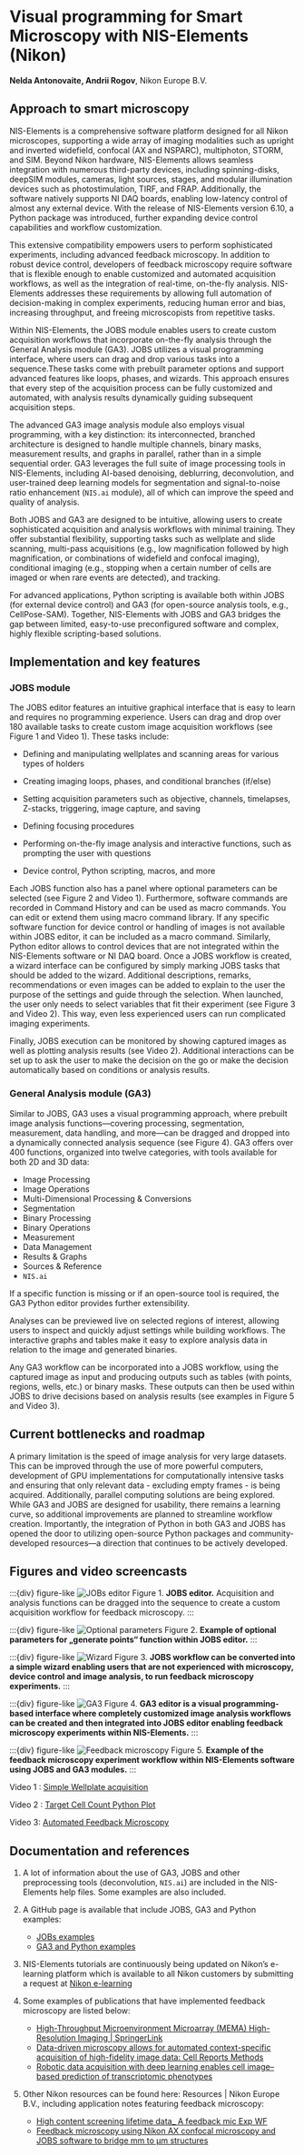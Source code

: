 # Visual programming for Smart Microscopy with NIS-Elements (Nikon)
**Nelda Antonovaite, Andrii Rogov**, Nikon Europe B.V.

## Approach to smart microscopy
NIS-Elements is a comprehensive software platform designed for all Nikon microscopes, supporting a wide array of imaging modalities such as upright and inverted widefield, confocal (AX and NSPARC), multiphoton, STORM, and SIM. Beyond Nikon hardware, NIS-Elements allows seamless integration with numerous third-party devices, including spinning-disks, deepSIM modules, cameras, light sources, stages, and modular illumination devices such as photostimulation, TIRF, and FRAP. Additionally, the software natively supports NI DAQ boards, enabling low-latency control of almost any external device. With the release of NIS-Elements version 6.10, a Python package was introduced, further expanding device control capabilities and workflow customization. 

This extensive compatibility empowers users to perform sophisticated experiments, including advanced feedback microscopy. In addition to robust device control, developers of feedback microscopy require software that is flexible enough to enable customized and automated acquisition workflows, as well as the integration of real-time, on-the-fly analysis. NIS-Elements addresses these requirements by allowing full automation of decision-making in complex experiments, reducing human error and bias, increasing throughput, and freeing microscopists from repetitive tasks. 

Within NIS-Elements, the JOBS module enables users to create custom acquisition workflows that incorporate on-the-fly analysis through the General Analysis module (GA3). JOBS utilizes a visual programming interface, where users can drag and drop various tasks into a sequence.These tasks come with prebuilt parameter options and support advanced features like loops, phases, and wizards. This approach ensures that every step of the acquisition process can be fully customized and automated, with analysis results dynamically guiding subsequent acquisition steps. 

The advanced GA3 image analysis module also employs visual programming, with a key distinction: its interconnected, branched architecture is designed to handle multiple channels, binary masks, measurement results, and graphs in parallel, rather than in a simple sequential order.  GA3 leverages the full suite of image processing tools in NIS-Elements, including AI-based denoising, deblurring, deconvolution, and user-trained deep learning models for segmentation and signal-to-noise ratio enhancement (`NIS.ai` module), all of which can improve the speed and quality of analysis. 

Both JOBS and GA3 are designed to be intuitive, allowing users to create sophisticated acquisition and analysis workflows with minimal training. They offer substantial flexibility, supporting tasks such as wellplate and slide scanning, multi-pass acquisitions (e.g., low magnification followed by high magnification, or combinations of widefield and confocal imaging), conditional imaging (e.g., stopping when a certain number of cells are imaged or when rare events are detected), and tracking. 

For advanced applications, Python scripting is available both within JOBS (for external device control) and GA3 (for open-source analysis tools, e.g., CellPose-SAM). Together, NIS-Elements with JOBS and GA3 bridges the gap between limited, easy-to-use preconfigured software and complex, highly flexible scripting-based solutions. 

## Implementation and key features
### JOBS module
The JOBS editor features an intuitive graphical interface that is easy to learn and requires no programming experience. Users can drag and drop over 180 available tasks to create custom image acquisition workflows (see Figure 1 and Video 1). These tasks include: 

- Defining and manipulating wellplates and scanning areas for various types of holders 

- Creating imaging loops, phases, and conditional branches (if/else) 

- Setting acquisition parameters such as objective, channels, timelapses, Z-stacks, triggering, image capture, and saving 

- Defining focusing procedures 

- Performing on-the-fly image analysis and interactive functions, such as prompting the user with questions 

- Device control, Python scripting, macros, and more 


Each JOBS function also has a panel where optional parameters can be selected (see Figure 2 and Video 1). Furthermore, software commands are recorded in Command History and can be used as macro commands. You can edit or extend them using macro command library. If any specific software function for device control or handling of images is not available within JOBS editor, it can be included as a macro command. Similarly, Python editor allows to control devices that are not integrated within the NIS-Elements software or NI DAQ board. Once a JOBS workflow is created, a wizard interface can be configured by simply marking JOBS tasks that should be added to the wizard. Additional descriptions, remarks, recommendations or even images can be added to explain to the user the purpose of the settings and guide through the selection. When launched, the user only needs to select variables that fit their experiment (see Figure 3 and Video 2). This way, even less experienced users can run complicated imaging experiments.

Finally, JOBS execution can be monitored by showing captured images as well as plotting analysis results (see Video 2). Additional interactions can be set up to ask the user to make the decision on the go or make the decision automatically based on conditions or analysis results.

### General Analysis module (GA3)
Similar to JOBS, GA3 uses a visual programming approach, where prebuilt image analysis functions—covering processing, segmentation, measurement, data handling, and more—can be dragged and dropped into a dynamically connected analysis sequence (see Figure 4). GA3 offers over 400 functions, organized into twelve categories, with tools available for both 2D and 3D data: 

- Image Processing 
- Image Operations 
- Multi-Dimensional Processing & Conversions 
- Segmentation 
- Binary Processing 
- Binary Operations 
- Measurement 
- Data Management 
- Results & Graphs 
- Sources & Reference 
- `NIS.ai` 

If a specific function is missing or if an open-source tool is required, the GA3 Python editor provides further extensibility. 

Analyses can be previewed live on selected regions of interest, allowing users to inspect and quickly adjust settings while building workflows. The interactive graphs and tables make it easy to explore analysis data in relation to the image and generated binaries. 

Any GA3 workflow can be incorporated into a JOBS workflow, using the captured image as input and producing outputs such as tables (with points, regions, wells, etc.) or binary masks. These outputs can then be used within JOBS to drive decisions based on analysis results (see examples in Figure 5 and Video 3). 

## Current bottlenecks and roadmap 
A primary limitation is the speed of image analysis for very large datasets. This can be improved through the use of more powerful computers, development of GPU implementations for computationally intensive tasks and ensuring that only relevant data - excluding empty frames - is being acquired. Additionally, parallel computing solutions are being explored. While GA3 and JOBS are designed for usability, there remains a learning curve, so additional improvements are planned to streamline workflow creation. Importantly, the integration of Python in both GA3 and JOBS has opened the door to utilizing open-source Python packages and community-developed resources—a direction that continues to be actively developed. 

## Figures and video screencasts 
:::{div} figure-like
![JOBs editor](./nikon/fig1.PNG)
Figure 1. **JOBS editor.** Acquisition and analysis functions can be dragged into the sequence to create a custom acquisition workflow for feedback microscopy.
:::

:::{div} figure-like
![Optional parameters](./nikon/fig2.PNG)
Figure 2. **Example of optional parameters for „generate points“ function within JOBS editor.**
:::

:::{div} figure-like
![Wizard](./nikon/fig3.PNG)
Figure 3. **JOBS workflow can be converted into a simple wizard enabling users that are not experienced with microscopy, device control and image analysis, to run feedback microscopy experiments.**
:::

:::{div} figure-like
![GA3](./nikon/fig4.PNG)
Figure 4. **GA3 editor is a visual programming-based interface where completely customized image analysis workflows can be created and then integrated into JOBS editor enabling feedback microscopy experiments within NIS-Elements.**
:::

:::{div} figure-like
![Feedback microscopy](./nikon/fig5.PNG)
Figure 5. **Example of the feedback microscopy experiment workflow within NIS-Elements software using JOBS and GA3 modules.**
:::


Video 1 : [Simple Wellplate acquisition](https://youtu.be/33tWSQ_-luQ)

Video 2 : [Target Cell Count Python Plot](https://youtu.be/vDSK1nE8fok)

Video 3: [Automated Feedback Microscopy](https://youtu.be/mKebRqE7rUk)

## Documentation and references 
1. A lot of information about the use of GA3, JOBS and other preprocessing tools (deconvolution, `NIS.ai`) are included in the NIS-Elements help files. Some examples are also included.

2. A GitHub page is available that include JOBS, GA3 and Python examples: 
   - [JOBs examples](https://github.com/Laboratory-Imaging/JOBS-examples) 
   - [GA3 and Python examples](https://github.com/Laboratory-Imaging/GA3-examples)

3. NIS-Elements tutorials are continuously being updated on Nikon’s e-learning platform which is available to all Nikon customers by submitting a request at [Nikon e-learning](https://www.microscope.healthcare.nikon.com/en_EU/resources/e-learning#e-learning-signup) 

4. Some examples of publications that have implemented feedback microscopy are listed below: 
   -  [High-Throughput Microenvironment Microarray (MEMA) High-Resolution Imaging | SpringerLink](https://link.springer.com/protocol/10.1007/978-1-0716-1811-0_4)
   -  [Data-driven microscopy allows for automated context-specific acquisition of high-fidelity image data: Cell Reports Methods](https://www.cell.com/cell-reports-methods/fulltext/S2667-2375(23)00030-9?uuid=uuid%3Afb81aa22-2014-4674-b2c7-98969dc7bf7d)
   -  [Robotic data acquisition with deep learning enables cell image–based prediction of transcriptomic phenotypes](https://www.pnas.org/doi/epub/10.1073/pnas.2210283120)

5. Other Nikon resources can be found here: Resources | Nikon Europe B.V., including application notes featuring feedback microscopy: 
   - [High content screening lifetime data_ A feedback mic Exp WF ](https://downloads.microscope.healthcare.nikon.com/phase7/literature/Application-Notes/20250227_High-content-screening-lifetime-data_-A-feedback-mic-Exp-WF.pdf)
   - [Feedback microscopy using Nikon AX confocal microscopy and JOBS software to bridge mm to µm structures ](https://downloads.microscope.healthcare.nikon.com/phase7/literature/Application-Notes/2416E_Feedback_microscopy_using_Nikon_AX_confocal_microscopy_and_JOBS_software_to_bridge_mm_to_%C2%B5m_structures.pdf)
